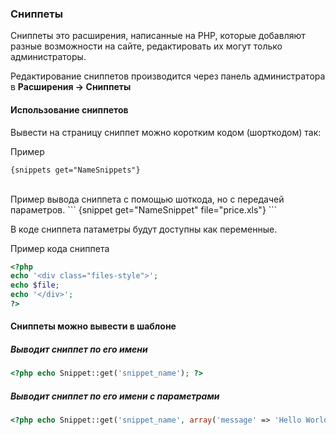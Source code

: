 ### Сниппеты
Сниппеты это расширения, написанные на PHP, которые добавляют разные возможности на сайте, редактировать их могут только администраторы.

Редактирование сниппетов производится через панель администратора в **Расширения -> Сниппеты**

#### Использование сниппетов
Вывести на страницу сниппет можно коротким кодом (шорткодом) так:

Пример
```
{snippets get="NameSnippets"}
```
<br>
Пример вывода сниппета с помощью шоткода, но с передачей параметров.
```
{snippet get="NameSnippet" file="price.xls"}
```
 
 В коде сниппета патаметры будут доступны как переменные.
 
 Пример кода сниппета
 ```php
<?php
echo '<div class="files-style">';
echo $file;
echo '</div>';
?>
 ```
 
#### Сниппеты можно вывести в шаблоне

##### Выводит сниппет по его имени
```php
<?php echo Snippet::get('snippet_name'); ?>
```

##### Выводит сниппет  по его имени с параметрами
```php
<?php echo Snippet::get('snippet_name', array('message' => 'Hello World')); ?>
```


